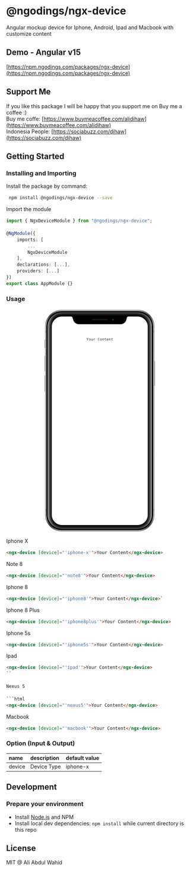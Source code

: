 # @ngodings/ngx-device

Angular mockup device for Iphone, Android, Ipad and Macbook with customize content

## Demo - Angular v15

[https://npm.ngodings.com/packages/ngx-device](https://npm.ngodings.com/packages/ngx-device)

## Support Me

If you like this package I will be happy that you support me on Buy me a coffee :) <br />
Buy me coffe: [https://www.buymeacoffee.com/alidihaw](https://www.buymeacoffee.com/alidihaw) <br />
Indonesia People: [https://sociabuzz.com/dihaw](https://sociabuzz.com/dihaw)

## Getting Started

### Installing and Importing

Install the package by command:

```sh
 npm install @ngodings/ngx-device --save
```

Import the module

```ts
import { NgxDeviceModule } from "@ngodings/ngx-device";

@NgModule({
    imports: [
        ...
        NgxDeviceModule
    ],
    declarations: [...],
    providers: [...]
})
export class AppModule {}
```

### Usage 

<p align="center">
  <img height="600" src="https://raw.githubusercontent.com/alidihaw/ngodings/master/packages/ngx-device/public/sample.png">
</p>

Iphone X

```html
<ngx-device [device]="'iphone-x'">Your Content</ngx-device>
```

Note 8

```html
<ngx-device [device]="'note8'">Your Content</ngx-device>
```

Iphone 8

```html
<ngx-device [device]="'iphone8'">Your Content</ngx-device>`
```

Iphone 8 Plus

```html
<ngx-device [device]="'iphone8plus'">Your Content</ngx-device>
```

Iphone 5s

```html
<ngx-device [device]="'iphone5s'">Your Content</ngx-device>
```

Ipad


```html
<ngx-device [device]="'ipad'">Your Content</ngx-device>
``

Nexus 5

```html
<ngx-device [device]="'nexus5'">Your Content</ngx-device>
```

Macbook

```html
<ngx-device [device]="'macbook'">Your Content</ngx-device>
```

### Option (Input & Output)

| name | description | default value   |
| :---------- | :------------------------------------------------------------ | :-------------- |
| device | Device Type | iphone-x |

## Development

### Prepare your environment
* Install [Node.js](http://nodejs.org/) and NPM
* Install local dev dependencies: `npm install` while current directory is this repo

## License

MIT @ Ali Abdul Wahid
